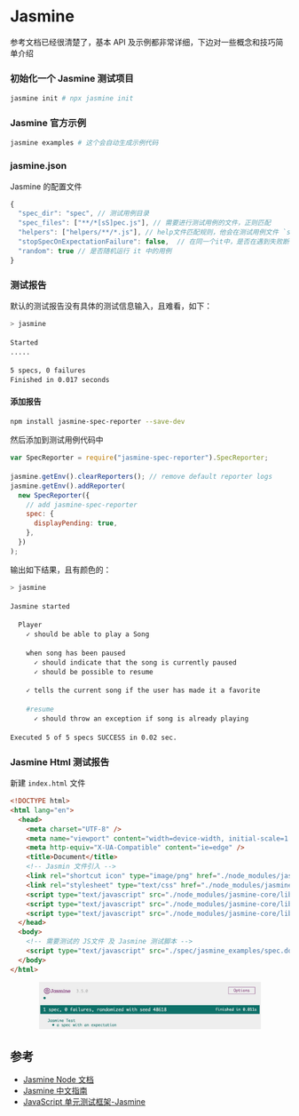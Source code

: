# Jasmine

参考文档已经很清楚了，基本 API 及示例都非常详细，下边对一些概念和技巧简单介绍

### 初始化一个 Jasmine 测试项目

```bash
jasmine init # npx jasmine init
```

### Jasmine 官方示例

```bash
jasmine examples # 这个会自动生成示例代码
```

### jasmine.json

Jasmine 的配置文件

```js
{
  "spec_dir": "spec", // 测试用例目录
  "spec_files": ["**/*[sS]pec.js"], // 需要进行测试用例的文件，正则匹配
  "helpers": ["helpers/**/*.js"], // help文件匹配规则，他会在测试用例文件 `specs` 之前加载并执行
  "stopSpecOnExpectationFailure": false,  // 在同一个it中，是否在遇到失败断言的时候就停止测试其他用例
  "random": true // 是否随机运行 it 中的用例
}
```

### 测试报告

默认的测试报告没有具体的测试信息输入，且难看，如下：

```bash
> jasmine

Started
.....

5 specs, 0 failures
Finished in 0.017 seconds
```

#### 添加报告

```bash
npm install jasmine-spec-reporter --save-dev
```

然后添加到测试用例代码中

```js
var SpecReporter = require("jasmine-spec-reporter").SpecReporter;

jasmine.getEnv().clearReporters(); // remove default reporter logs
jasmine.getEnv().addReporter(
  new SpecReporter({
    // add jasmine-spec-reporter
    spec: {
      displayPending: true,
    },
  })
);
```

输出如下结果，且有颜色的：

```bash
> jasmine

Jasmine started

  Player
    ✓ should be able to play a Song

    when song has been paused
      ✓ should indicate that the song is currently paused
      ✓ should be possible to resume

    ✓ tells the current song if the user has made it a favorite

    #resume
      ✓ should throw an exception if song is already playing

Executed 5 of 5 specs SUCCESS in 0.02 sec.
```

### Jasmine Html 测试报告

新建 `index.html` 文件

```html
<!DOCTYPE html>
<html lang="en">
  <head>
    <meta charset="UTF-8" />
    <meta name="viewport" content="width=device-width, initial-scale=1.0" />
    <meta http-equiv="X-UA-Compatible" content="ie=edge" />
    <title>Document</title>
    <!-- Jasmin 文件引入 -->
    <link rel="shortcut icon" type="image/png" href="./node_modules/jasmine-core/images/jasmine_favicon.png" />
    <link rel="stylesheet" type="text/css" href="./node_modules/jasmine-core/lib/jasmine-core/jasmine.css" />
    <script type="text/javascript" src="./node_modules/jasmine-core/lib/jasmine-core/jasmine.js"></script>
    <script type="text/javascript" src="./node_modules/jasmine-core/lib/jasmine-core/jasmine-html.js"></script>
    <script type="text/javascript" src="./node_modules/jasmine-core/lib/jasmine-core/boot.js"></script>
  </head>
  <body>
    <!-- 需要测试的 JS文件 及 Jasmine 测试脚本 -->
    <script type="text/javascript" src="./spec/jasmine_examples/spec.dom.js"></script>
  </body>
</html>
```

<div align="center">
<img src="../images/jasmine-html.jpg" width="400"/>
</div>

## 参考

- [Jasmine Node 文档](https://jasmine.github.io/setup/nodejs.html)
- [Jasmine 中文指南](https://yq.aliyun.com/articles/53426)
- [JavaScript 单元测试框架-Jasmine](http://www.cnblogs.com/zhcncn/p/4330112.html)
